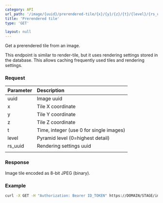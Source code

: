 ```yaml
---
category: API
url_path: '/image/{uuid}/prerendered-tile/{x}/{y}/{z}/{t}/{level}/{rs_uuid}'
title: 'Prerendered tile'
type: 'GET'

layout: null
---
```


Get a prerendered tile from an image.

This endpoint is similar to render-tile, but it uses rendering settings stored in the database.
This allows caching frequently used tiles and rendering settings. 

### Request

| Parameter   | Description
| :----------- | :------------
| uuid        | Image uuid
| x           | Tile X coordinate
| y           | Tile Y coordinate
| z           | Tile Z coordinate
| t           | Time, integer (use 0 for single images)
| level       | Pyramid level (0=highest detail)
| rs_uuid    | Rendering settings uuid
|             |

### Response

Image tile encoded as 8-bit JPEG (binary).

### Example

```bash
curl -X GET -H "Authorization: Bearer ID_TOKEN" https://DOMAIN/STAGE/image/123e4567-e89b-12d3-a456-426614174000/prerendered-tile/1/2/0/0/1/123e4567-e89b-12d3-a456-426614174000
```
